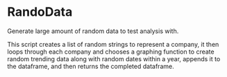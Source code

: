 # RandoData
Generate large amount of random data to test analysis with.

This script creates a list of random strings to represent a company, it then loops through each company and chooses a graphing function to create random trending data along with random dates within a year, appends it to the dataframe, and then returns the completed dataframe.
